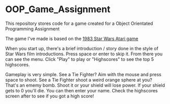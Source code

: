 # OOP_Game_Assignment
This repository stores code for a game created for a Object Orientated Programming Assignment

The game I've made is based on the [1983 Star Wars Atari game](https://en.wikipedia.org/wiki/Star_Wars_%281983_video_game%29)

When you start up, there's a brief introduction / story done in the style of Star Wars film introductions.
Press space or enter to skip it.
From there you can see the menu. Click "Play" to play or "Highscores" to see the top 5 highscores.

Gameplay is very simple.
See a Tie Fighter? Aim with the mouse and press space to shoot.
See a Tie Fighter shoot a weird orange sphere at you? That's an ememy bomb. Shoot it or your shield will lose power.
If your shield gets to 0 you'll die. You can then enter your name. 
Check the highscores screen after to see if you got a high score!
